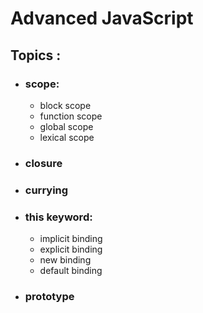 # Advanced JavaScript

## Topics :

- ### scope:

  - block scope
  - function scope
  - global scope
  - lexical scope

- ### closure

- ### currying

- ### this keyword:

  - implicit binding
  - explicit binding
  - new binding
  - default binding

- ### prototype
